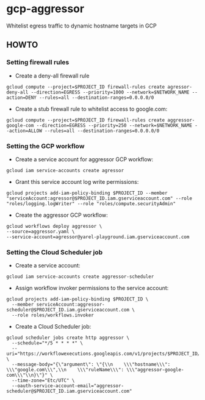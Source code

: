 # gcp-aggressor
Whitelist egress traffic to dynamic hostname targets in GCP


## HOWTO

### Setting firewall rules
* Create a deny-all firewall rule 
```
gcloud compute --project=$PROJECT_ID firewall-rules create agressor-deny-all --direction=EGRESS --priority=1000 --network=$NETWORK_NAME --action=DENY --rules=all --destination-ranges=0.0.0.0/0
```
* Create a stub firewall rule to whitelist access to google.com:
```
gcloud compute --project=$PROJECT_ID firewall-rules create aggressor-google-com --direction=EGRESS --priority=250 --network=$NETWORK_NAME --action=ALLOW --rules=all --destination-ranges=0.0.0.0/0
```

### Setting the GCP workflow
* Create a service account for aggressor GCP workflow:
```
gcloud iam service-accounts create agressor
```
* Grant this service account log write permissions:
```
gcloud projects add-iam-policy-binding $PROJECT_ID --member "serviceAccount:agressor@$PROJECT_ID.iam.gserviceaccount.com" --role "roles/logging.logWriter" --role "roles/compute.securityAdmin"
```
* Create the aggressor GCP workflow:
```
gcloud workflows deploy aggressor \
--source=aggressor.yaml \
--service-account=agressor@yarel-playground.iam.gserviceaccount.com
```

### Setting the Cloud Scheduler job
* Create a service account:
```
gcloud iam service-accounts create aggressor-scheduler
```
* Assign workflow invoker permissions to the service account:
```
gcloud projects add-iam-policy-binding $PROJECT_ID \
  --member serviceAccount:aggressor-scheduler@$PROJECT_ID.iam.gserviceaccount.com \
  --role roles/workflows.invoker
```
* Create a Cloud Scheduler job:
```
gcloud scheduler jobs create http aggressor \
  --schedule="*/5 * * * *" \
  --uri="https://workflowexecutions.googleapis.com/v1/projects/$PROJECT_ID/locations/$REGION_NAME/workflows/aggressor/executions" \
  --message-body="{\"argument\": \"{\\n    \\\"hostname\\\": \\\"google.com\\\",\\n    \\\"ruleName\\\": \\\"aggressor-google-com\\\"\\n}\"}" \
  --time-zone="Etc/UTC" \
  --oauth-service-account-email="aggressor-scheduler@$PROJECT_ID.iam.gserviceaccount.com"
```


